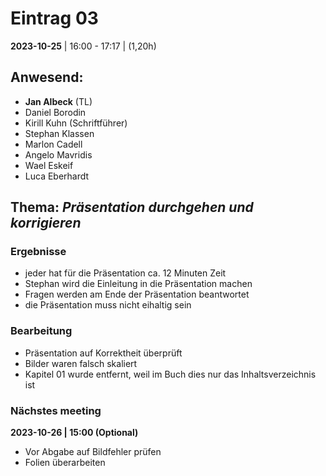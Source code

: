 # **Eintrag 03**
**2023-10-25** | 16:00 - 17:17 | (1,20h)

## **Anwesend**:

 * **Jan Albeck** (TL)
 * Daniel Borodin
 * Kirill Kuhn (Schriftführer)
 * Stephan Klassen
 * Marlon Cadell
 * Angelo Mavridis
 * Wael Eskeif
 * Luca Eberhardt

## **Thema**: *Präsentation durchgehen und korrigieren*

### Ergebnisse

* jeder hat für die Präsentation ca. 12 Minuten Zeit
* Stephan wird die Einleitung in die Präsentation machen
* Fragen werden am Ende der Präsentation beantwortet
* die Präsentation muss nicht eihaltig sein

### Bearbeitung

* Präsentation auf Korrektheit überprüft
* Bilder waren falsch skaliert
* Kapitel 01 wurde entfernt, weil im Buch dies nur das Inhaltsverzeichnis ist

### Nächstes meeting

**2023-10-26 | 15:00 (Optional)**
- Vor Abgabe auf Bildfehler prüfen
- Folien überarbeiten
